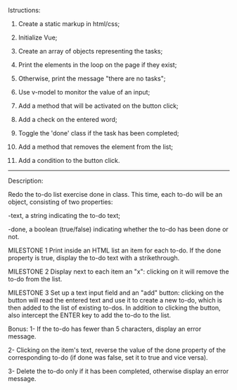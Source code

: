 Istructions:

1. Create a static markup in html/css;

2.    Initialize Vue;

3.   Create an array of objects representing the tasks;

4.    Print the elements in the loop on the page if they exist;

5.    Otherwise, print the message "there are no tasks";

6.   Use v-model to monitor the value of an input;

7.    Add a method that will be activated on the button click;

8.   Add a check on the entered word;

9.   Toggle the 'done' class if the task has been completed;

10.   Add a method that removes the element from the list;

11.   Add a condition to the button click.

________________



Description:

Redo the to-do list exercise done in class. This time, each to-do will be an object, consisting of two properties:

-text, a string indicating the to-do text;

-done, a boolean (true/false) indicating whether the to-do has been done or not.

MILESTONE 1
Print inside an HTML list an item for each to-do. If the done property is true, display the to-do text with a strikethrough.

MILESTONE 2
Display next to each item an "x": clicking on it will remove the to-do from the list.

MILESTONE 3
Set up a text input field and an "add" button: clicking on the button will read the entered text and use it to create a new to-do, which is then added to the list of existing to-dos. In addition to clicking the button, also intercept the ENTER key to add the to-do to the list.

Bonus:
1- If the to-do has fewer than 5 characters, display an error message.

2- Clicking on the item's text, reverse the value of the done property of the corresponding to-do (if done was false, set it to true and vice versa).

3- Delete the to-do only if it has been completed, otherwise display an error message.